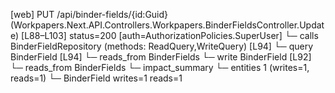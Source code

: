[web] PUT /api/binder-fields/{id:Guid}  (Workpapers.Next.API.Controllers.Workpapers.BinderFieldsController.Update)  [L88–L103] status=200 [auth=AuthorizationPolicies.SuperUser]
  └─ calls BinderFieldRepository (methods: ReadQuery,WriteQuery) [L94]
  └─ query BinderField [L94]
    └─ reads_from BinderFields
  └─ write BinderField [L92]
    └─ reads_from BinderFields
  └─ impact_summary
    └─ entities 1 (writes=1, reads=1)
      └─ BinderField writes=1 reads=1

